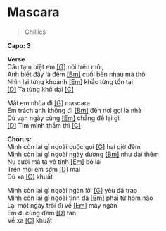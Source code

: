 # Mascara
> Chillies

**Capo: 3**   

**Verse**   
Câu tạm biệt em [[G]]() nói trên môi,   
Anh biết đây là đêm [[Bm]]() cuối bên nhau mà thôi   
Nhìn lại từng khoảnh [[Em]]() khắc từng tồn tại   
[[D]]() Ta từng khờ dại [[C]]()    
   
Mắt em nhòa đi [[G]]() mascara   
Em trách anh không đi [[Bm]]() đến nơi gọi là nhà   
Dù vạn ngày cũng [[Em]]() chẳng để lại gì   
[[D]]() Tim mình thầm thì [[C]]()    
   
**Chorus:**   
Mình còn lại gì ngoài cuộc gọi [[G]]() hai giờ đêm   
Mình còn lại gì ngoài ngày dường [[Bm]]() như dài thêm   
Nụ cười mà ta vô tình [[Em]]() bỏ lại   
Trên môi em sớm [[D]]() mai   
Dù xa [[C]]() khuất   
   
Mình còn lại gì ngoài ngàn lời [[G]]() yêu đã trao   
Mình còn lại gì ngoài tình đã [[Bm]]() phai từ hôm nào   
Lại một ngày trôi đi về [[Em]]() mây ngàn   
Em đi cùng đêm [[D]]() tàn   
Về xa [[C]]() khuất   
